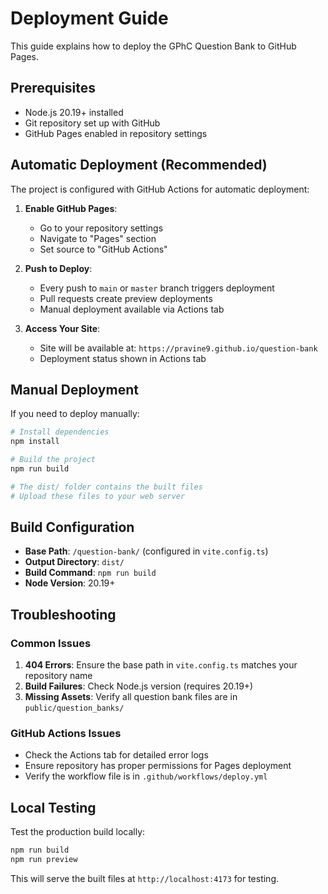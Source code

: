 # Deployment Guide

This guide explains how to deploy the GPhC Question Bank to GitHub Pages.

## Prerequisites

- Node.js 20.19+ installed
- Git repository set up with GitHub
- GitHub Pages enabled in repository settings

## Automatic Deployment (Recommended)

The project is configured with GitHub Actions for automatic deployment:

1. **Enable GitHub Pages**:
   - Go to your repository settings
   - Navigate to "Pages" section
   - Set source to "GitHub Actions"

2. **Push to Deploy**:
   - Every push to `main` or `master` branch triggers deployment
   - Pull requests create preview deployments
   - Manual deployment available via Actions tab

3. **Access Your Site**:
   - Site will be available at: `https://pravine9.github.io/question-bank`
   - Deployment status shown in Actions tab

## Manual Deployment

If you need to deploy manually:

```bash
# Install dependencies
npm install

# Build the project
npm run build

# The dist/ folder contains the built files
# Upload these files to your web server
```

## Build Configuration

- **Base Path**: `/question-bank/` (configured in `vite.config.ts`)
- **Output Directory**: `dist/`
- **Build Command**: `npm run build`
- **Node Version**: 20.19+

## Troubleshooting

### Common Issues

1. **404 Errors**: Ensure the base path in `vite.config.ts` matches your repository name
2. **Build Failures**: Check Node.js version (requires 20.19+)
3. **Missing Assets**: Verify all question bank files are in `public/question_banks/`

### GitHub Actions Issues

- Check the Actions tab for detailed error logs
- Ensure repository has proper permissions for Pages deployment
- Verify the workflow file is in `.github/workflows/deploy.yml`

## Local Testing

Test the production build locally:

```bash
npm run build
npm run preview
```

This will serve the built files at `http://localhost:4173` for testing.

